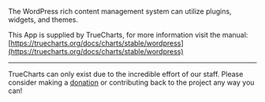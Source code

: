 The WordPress rich content management system can utilize plugins, widgets, and themes.

This App is supplied by TrueCharts, for more information visit the manual: [https://truecharts.org/docs/charts/stable/wordpress](https://truecharts.org/docs/charts/stable/wordpress)

---

TrueCharts can only exist due to the incredible effort of our staff.
Please consider making a [donation](https://truecharts.org/docs/about/sponsor) or contributing back to the project any way you can!

